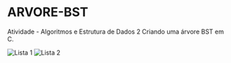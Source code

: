 # ARVORE-BST
Atividade - Algoritmos e Estrutura de Dados 2
Criando uma árvore BST em C.

![Lista 1](https://github.com/ViniciusLeiteCosta/ARVORE-BST/assets/92338016/e9b90b3e-a26c-48be-bfc3-35be3b561234)
![Lista 2](https://github.com/ViniciusLeiteCosta/ARVORE-BST/assets/92338016/9c67bdc4-18ea-4e05-a4bc-e62a9361f8b2)
